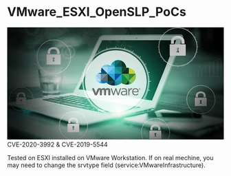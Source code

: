# VMware_ESXI_OpenSLP_PoCs
![](https://github.com/rtyuiow/VMware_ESXI_OpenSLP_PoCs/blob/main/src/vmware.png)
CVE-2020-3992 &amp; CVE-2019-5544

Tested on ESXI installed on VMware Workstation.
If on real mechine, you may need to change the srvtype field (service:VMwareInfrastructure).
